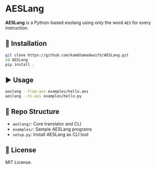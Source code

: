 # AESLang

**AESLang** is a Python-based esolang using only the word `AES` for every instruction.

## 🔧 Installation

```bash
git clone https://github.com/kambhamadwaith/AESLang.git
cd AESLang
pip install .
```

## ▶️ Usage

```bash
aeslang --from-aes examples/hello.aes
aeslang --to-aes examples/hello.py
```

## 📂 Repo Structure

- `aeslang/`: Core translator and CLI
- `examples/`: Sample AESLang programs
- `setup.py`: Install AESLang as CLI tool

## 📜 License

MIT License.
